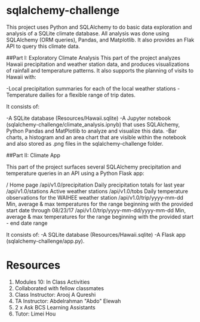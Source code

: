 # sqlalchemy-challenge
This project uses Python and SQLAlchemy to do basic data exploration and analysis of a SQLite climate database. All analysis was done using SQLAlchemy (ORM queries), Pandas, and Matplotlib. It also provides an Flak API to query this climate data.

##Part I: Exploratory Climate Analysis
This part of the project analyzes Hawaii precipitation and weather station data, and produces visualizations of rainfall and temperature patterns. It also supports the planning of visits to Hawaii with:

-Local precipitation summaries for each of the local weather stations 
-Temperature dailies for a flexible range of trip dates.

It consists of:

-A SQLite database (Resources/Hawaii.sqlite)
-A Jupyter notebook (sqlalchemy-challenge/climate_analysis.ipnyb) that uses SQLAlchemy, Python Pandas and MatPlotlib to analyze and visualize this data.
-Bar charts, a histogram and an area chart that are visible within the notebook and also stored as .png files in the sqlalchemy-challenge folder.

##Part II: Climate App

This part of the project surfaces several SQLAlchemy precipitation and temperature queries in an API using a Python Flask app:

/
Home page
/api/v1.0/precipitation
Daily precipitation totals for last year
/api/v1.0/stations
Active weather stations
/api/v1.0/tobs
Daily temperature observations for the WAIHEE weather station
/api/v1.0/trip/yyyy-mm-dd
Min, average & max temperatures for the range beginning with the provided start date through 08/23/17
/api/v1.0/trip/yyyy-mm-dd/yyyy-mm-dd
Min, average & max temperatures for the range beginning with the provided start - end date range

It consists of:
-A SQLite database (Resources/Hawaii.sqlite)
-A Flask app (sqlalchemy-challenge/app.py).

# Resources
1. Modules 10: In Class Activities
2. Collaborated with fellow classmates
3. Class Instructor: Arooj A Qureshi
4. TA Instructor: Abdelrahman "Abdo" Elewah
5. 2 x Ask BCS Learning Assistants
6. Tutor: Limei Hou
